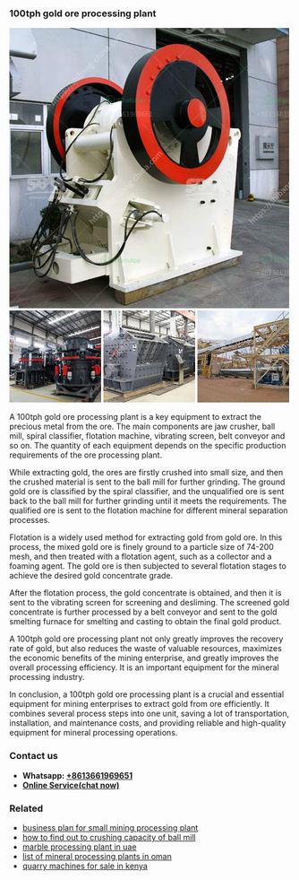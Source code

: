 <h3>100tph gold ore processing plant</h3><img src='1702952827.jpg' alt=''><p>A 100tph gold ore processing plant is a key equipment to extract the precious metal from the ore. The main components are jaw crusher, ball mill, spiral classifier, flotation machine, vibrating screen, belt conveyor and so on. The quantity of each equipment depends on the specific production requirements of the ore processing plant.</p><p>While extracting gold, the ores are firstly crushed into small size, and then the crushed material is sent to the ball mill for further grinding. The ground gold ore is classified by the spiral classifier, and the unqualified ore is sent back to the ball mill for further grinding until it meets the requirements. The qualified ore is sent to the flotation machine for different mineral separation processes.</p><p>Flotation is a widely used method for extracting gold from gold ore. In this process, the mixed gold ore is finely ground to a particle size of 74-200 mesh, and then treated with a flotation agent, such as a collector and a foaming agent. The gold ore is then subjected to several flotation stages to achieve the desired gold concentrate grade.</p><p>After the flotation process, the gold concentrate is obtained, and then it is sent to the vibrating screen for screening and desliming. The screened gold concentrate is further processed by a belt conveyor and sent to the gold smelting furnace for smelting and casting to obtain the final gold product.</p><p>A 100tph gold ore processing plant not only greatly improves the recovery rate of gold, but also reduces the waste of valuable resources, maximizes the economic benefits of the mining enterprise, and greatly improves the overall processing efficiency. It is an important equipment for the mineral processing industry.</p><p>In conclusion, a 100tph gold ore processing plant is a crucial and essential equipment for mining enterprises to extract gold from ore efficiently. It combines several process steps into one unit, saving a lot of transportation, installation, and maintenance costs, and providing reliable and high-quality equipment for mineral processing operations.</p><h3>Contact us</h3><ul><li><strong>Whatsapp:&nbsp;<a href="https://wa.me/8613661969651">+8613661969651</a></strong></li><li><a href="https://swt.shibang-china.com/?git&amp;zhl&amp;100tph gold ore processing plant"><strong>Online Service(chat now)</strong></a></li></ul><h3>Related</h3><ul><li><a href='business plan for small mining processing plant.md'>business plan for small mining processing plant</a></li><li><a href='how to find out to crushing capacity of ball mill.md'>how to find out to crushing capacity of ball mill</a></li><li><a href='marble processing plant in uae.md'>marble processing plant in uae</a></li><li><a href='list of mineral processing plants in oman.md'>list of mineral processing plants in oman</a></li><li><a href='quarry machines for sale in kenya.md'>quarry machines for sale in kenya</a></li></ul>